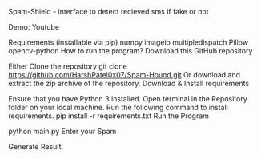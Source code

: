 Spam-Shield - interface to detect recieved sms if fake or not


Demo: Youtube

Requirements (installable via pip)
numpy
imageio
multipledispatch
Pillow
opencv-python
How to run the program?
Download this GitHub repository

Either Clone the repository
 git clone https://github.com/HarshPatel0x07/Spam-Hound.git
Or download and extract the zip archive of the repository.
Download & Install requirements

Ensure that you have Python 3 installed.
Open terminal in the Repository folder on your local machine.
Run the following command to install requirements.
 pip install -r requirements.txt
Run the Program

python main.py
Enter your Spam

Generate Result.
